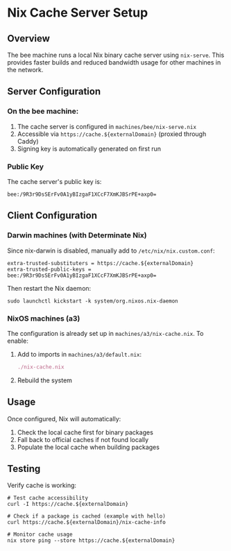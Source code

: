 # Nix Cache Server Setup

## Overview

The bee machine runs a local Nix binary cache server using `nix-serve`. This provides faster builds and reduced bandwidth usage for other machines in the network.

## Server Configuration

### On the bee machine:

1. The cache server is configured in `machines/bee/nix-serve.nix`
2. Accessible via `https://cache.${externalDomain}` (proxied through Caddy)
3. Signing key is automatically generated on first run

### Public Key

The cache server's public key is:
```
bee:/9R3r9DsSErFv0A1yBIzgaF1XCcF7XmKJBSrPE+axp0=
```

## Client Configuration

### Darwin machines (with Determinate Nix)

Since nix-darwin is disabled, manually add to `/etc/nix/nix.custom.conf`:

```
extra-trusted-substituters = https://cache.${externalDomain}
extra-trusted-public-keys = bee:/9R3r9DsSErFv0A1yBIzgaF1XCcF7XmKJBSrPE+axp0=
```

Then restart the Nix daemon:
```console
sudo launchctl kickstart -k system/org.nixos.nix-daemon
```

### NixOS machines (a3)

The configuration is already set up in `machines/a3/nix-cache.nix`. To enable:

1. Add to imports in `machines/a3/default.nix`:
   ```nix
   ./nix-cache.nix
   ```
2. Rebuild the system

## Usage

Once configured, Nix will automatically:
1. Check the local cache first for binary packages
2. Fall back to official caches if not found locally
3. Populate the local cache when building packages

## Testing

Verify cache is working:

```console
# Test cache accessibility
curl -I https://cache.${externalDomain}

# Check if a package is cached (example with hello)
curl https://cache.${externalDomain}/nix-cache-info

# Monitor cache usage
nix store ping --store https://cache.${externalDomain}
```
